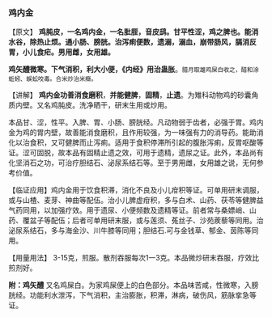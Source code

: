 ###  鸡内金

 

【原文】  **鸡肫皮，一名鸡内金，一名肶胵，音皮鸱。甘平性涩，鸡之脾也。能消水谷，除热止烦。通小肠、膀胱。治泻痢便数，遗溺，溺血，崩带肠风，膈消反胃，小儿食疟。男用雌，女用雄。**

**鸡矢醴微寒。下气消积，利大小便，《内经》用治蛊胀**。<small>腊月取雄鸡屎白收之，醋和涂蚯蚓、蜈蚣咬毒。合米炒治米癥。</small>
    

【讲解】 **鸡内金功善消食磨积**，**并能健脾**，**固精**，**止遗**。为雉科动物鸡的砂囊角质内壁。又名鸡肫皮。洗净晒干，研末生用或炒用。
    

本品甘、涩，性平。入脾、胃、小肠、膀胱经。凡动物弱于齿者，必强于胃。鸡内金为鸡的胃内壁，故善能消食磨积，且作用较强，为一味强有力的消导药。能助消化以治食积，又可健脾而止泻痢。适用于食积停滞所引起的腹胀泻痢，反胃呕酸等证。涩可固脱，故本品有固精止遗之效，可用于遗精，遗尿之证。此外，本品尚有化坚消石之功，可治疗胆结石、泌尿系结石等。至于男用雌，女用雄之说，无何参考价值。
    

【临证应用】鸡内金用于饮食积滞，消化不良及小儿疳积等证。可单用研末调服，或与山楂、麦芽、神曲等配伍。治小儿脾虚疳积，多与白术、山药、茯苓等健脾益气药同用，以加强疗效。用于遗尿、小便频数及遗精等证。前者常与桑嫖峭、山药、覆盆子等配伍；后者可单用研末服，或与莲须、菟丝子、沙苑蒺藜等同用。治泌尿系结石，多与海金沙、川牛膝等同用；胆结石.可与金钱草、郁金、茵陈等同用。
    

【用量用法】  3-15克，煎服。散剂吞服每次1一3克。本品微炒研末吞服，疗效比煎剂好。
     

**附：鸡矢醴**  又名鸡屎白。为家鸡屎便上的白色部分。本品味苦咸，性微寒，入膀胱经。功能利水泄泻，下气消积，主治膨胀，积滞，淋病，破伤风，筋脉挛急等证。

 
